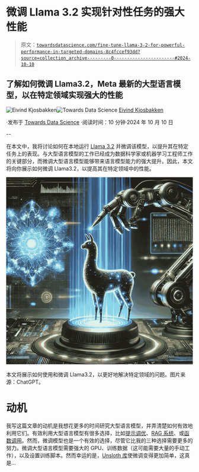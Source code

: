 # 微调 Llama 3.2 实现针对性任务的强大性能

> 原文：[`towardsdatascience.com/fine-tune-llama-3-2-for-powerful-performance-in-targeted-domains-8c4fccef93dd?source=collection_archive---------0-----------------------#2024-10-10`](https://towardsdatascience.com/fine-tune-llama-3-2-for-powerful-performance-in-targeted-domains-8c4fccef93dd?source=collection_archive---------0-----------------------#2024-10-10)

## 了解如何微调 Llama3.2，Meta 最新的大型语言模型，以在特定领域实现强大的性能

[](https://oieivind.medium.com/?source=post_page---byline--8c4fccef93dd--------------------------------)![Eivind Kjosbakken](https://oieivind.medium.com/?source=post_page---byline--8c4fccef93dd--------------------------------)[](https://towardsdatascience.com/?source=post_page---byline--8c4fccef93dd--------------------------------)![Towards Data Science](https://towardsdatascience.com/?source=post_page---byline--8c4fccef93dd--------------------------------) [Eivind Kjosbakken](https://oieivind.medium.com/?source=post_page---byline--8c4fccef93dd--------------------------------)

·发布于 [Towards Data Science](https://towardsdatascience.com/?source=post_page---byline--8c4fccef93dd--------------------------------) ·阅读时间：10 分钟·2024 年 10 月 10 日

--

在本文中，我将讨论如何在本地运行 [Llama 3.2](https://ai.meta.com/blog/llama-3-2-connect-2024-vision-edge-mobile-devices/) 并微调该模型，以提升其在特定任务上的表现。与大型语言模型的工作已经成为数据科学家或机器学习工程师工作的关键部分，而微调大型语言模型能够带来语言模型能力的强大提升。因此，本文将向你展示如何微调 Llama3.2，以提高其在特定领域中的性能。

![](img/af3a47e9176f7611742d79620e2189fb.png)

本文将展示如何使用和微调 Llama3.2，以更好地解决特定领域的问题。图片来源：ChatGPT。

# 动机

我写这篇文章的动机是我想花更多的时间研究大型语言模型，并弄清楚如何有效地利用它们。有效利用大型语言模型有很多选择，比如[提示调优](https://www.datacamp.com/tutorial/understanding-prompt-tuning)、[RAG 系统](https://blogs.nvidia.com/blog/what-is-retrieval-augmented-generation/)、或[函数调用](https://platform.openai.com/docs/guides/function-calling)。然而，微调模型也是一个有效的选择，尽管它比我的三种选择需要更多的努力。微调大型语言模型需要强大的 GPU、训练数据（这可能需要大量的手动工作），以及设置训练脚本。然而幸运的是，[Unsloth 库](https://unsloth.ai/)使微调变得更加简单，这真是…
